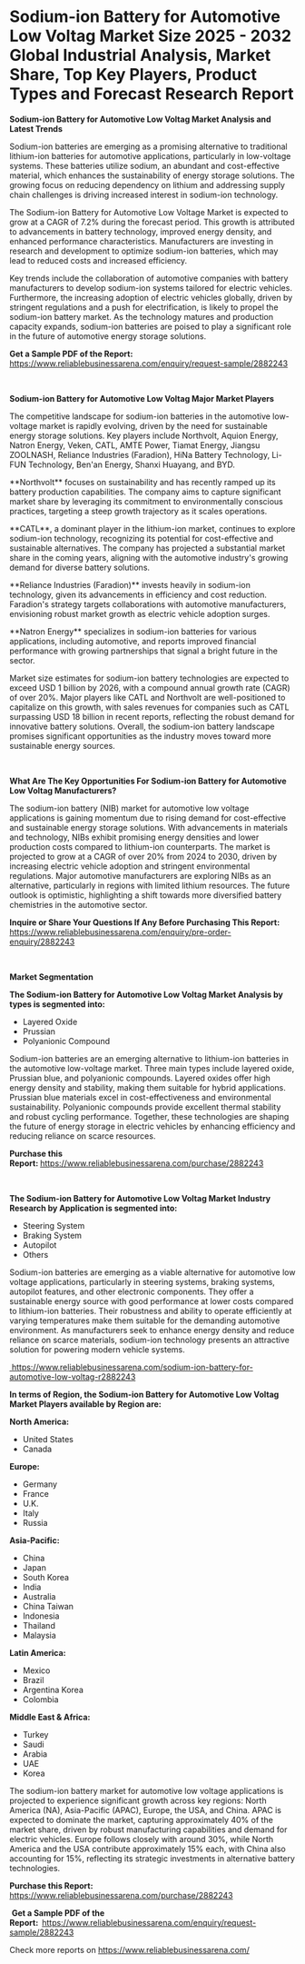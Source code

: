 <p><h1>Sodium-ion Battery for Automotive Low Voltag Market Size 2025 - 2032 Global Industrial Analysis, Market Share, Top Key Players, Product Types and Forecast Research Report</h1></p><p><strong>Sodium-ion Battery for Automotive Low Voltag Market Analysis and Latest Trends</strong></p>
<p><p>Sodium-ion batteries are emerging as a promising alternative to traditional lithium-ion batteries for automotive applications, particularly in low-voltage systems. These batteries utilize sodium, an abundant and cost-effective material, which enhances the sustainability of energy storage solutions. The growing focus on reducing dependency on lithium and addressing supply chain challenges is driving increased interest in sodium-ion technology.</p><p>The Sodium-ion Battery for Automotive Low Voltage Market is expected to grow at a CAGR of 7.2% during the forecast period. This growth is attributed to advancements in battery technology, improved energy density, and enhanced performance characteristics. Manufacturers are investing in research and development to optimize sodium-ion batteries, which may lead to reduced costs and increased efficiency. </p><p>Key trends include the collaboration of automotive companies with battery manufacturers to develop sodium-ion systems tailored for electric vehicles. Furthermore, the increasing adoption of electric vehicles globally, driven by stringent regulations and a push for electrification, is likely to propel the sodium-ion battery market. As the technology matures and production capacity expands, sodium-ion batteries are poised to play a significant role in the future of automotive energy storage solutions.</p></p>
<p><strong>Get a Sample PDF of the Report:&nbsp;</strong> <a href="https://www.reliablebusinessarena.com/enquiry/request-sample/2882243?utm_campaign=2185&utm_medium=2&utm_source=Github&utm_content=ia&utm_term=13032025&utm_id=sodium-ion-battery-for-automotive-low-voltag">https://www.reliablebusinessarena.com/enquiry/request-sample/2882243</a></p>
<p>&nbsp;</p>
<p><strong>Sodium-ion Battery for Automotive Low Voltag Major Market Players</strong></p>
<p><p>The competitive landscape for sodium-ion batteries in the automotive low-voltage market is rapidly evolving, driven by the need for sustainable energy storage solutions. Key players include Northvolt, Aquion Energy, Natron Energy, Veken, CATL, AMTE Power, Tiamat Energy, Jiangsu ZOOLNASH, Reliance Industries (Faradion), HiNa Battery Technology, Li-FUN Technology, Ben'an Energy, Shanxi Huayang, and BYD.</p><p>**Northvolt** focuses on sustainability and has recently ramped up its battery production capabilities. The company aims to capture significant market share by leveraging its commitment to environmentally conscious practices, targeting a steep growth trajectory as it scales operations.</p><p>**CATL**, a dominant player in the lithium-ion market, continues to explore sodium-ion technology, recognizing its potential for cost-effective and sustainable alternatives. The company has projected a substantial market share in the coming years, aligning with the automotive industry's growing demand for diverse battery solutions.</p><p>**Reliance Industries (Faradion)** invests heavily in sodium-ion technology, given its advancements in efficiency and cost reduction. Faradion's strategy targets collaborations with automotive manufacturers, envisioning robust market growth as electric vehicle adoption surges.</p><p>**Natron Energy** specializes in sodium-ion batteries for various applications, including automotive, and reports improved financial performance with growing partnerships that signal a bright future in the sector.</p><p>Market size estimates for sodium-ion battery technologies are expected to exceed USD 1 billion by 2026, with a compound annual growth rate (CAGR) of over 20%. Major players like CATL and Northvolt are well-positioned to capitalize on this growth, with sales revenues for companies such as CATL surpassing USD 18 billion in recent reports, reflecting the robust demand for innovative battery solutions. Overall, the sodium-ion battery landscape promises significant opportunities as the industry moves toward more sustainable energy sources.</p></p>
<p>&nbsp;</p>
<p><strong>What Are The Key Opportunities For Sodium-ion Battery for Automotive Low Voltag Manufacturers?</strong></p>
<p><p>The sodium-ion battery (NIB) market for automotive low voltage applications is gaining momentum due to rising demand for cost-effective and sustainable energy storage solutions. With advancements in materials and technology, NIBs exhibit promising energy densities and lower production costs compared to lithium-ion counterparts. The market is projected to grow at a CAGR of over 20% from 2024 to 2030, driven by increasing electric vehicle adoption and stringent environmental regulations. Major automotive manufacturers are exploring NIBs as an alternative, particularly in regions with limited lithium resources. The future outlook is optimistic, highlighting a shift towards more diversified battery chemistries in the automotive sector.</p></p>
<p><strong>Inquire or Share Your Questions If Any Before Purchasing This Report:</strong> <a href="https://www.reliablebusinessarena.com/enquiry/pre-order-enquiry/2882243?utm_campaign=2185&utm_medium=2&utm_source=Github&utm_content=ia&utm_term=13032025&utm_id=sodium-ion-battery-for-automotive-low-voltag">https://www.reliablebusinessarena.com/enquiry/pre-order-enquiry/2882243</a></p>
<p>&nbsp;</p>
<p><strong>Market Segmentation</strong></p>
<p><strong>The Sodium-ion Battery for Automotive Low Voltag Market Analysis by types is segmented into:</strong></p>
<p><ul><li>Layered Oxide</li><li>Prussian</li><li>Polyanionic Compound</li></ul></p>
<p><p>Sodium-ion batteries are an emerging alternative to lithium-ion batteries in the automotive low-voltage market. Three main types include layered oxide, Prussian blue, and polyanionic compounds. Layered oxides offer high energy density and stability, making them suitable for hybrid applications. Prussian blue materials excel in cost-effectiveness and environmental sustainability. Polyanionic compounds provide excellent thermal stability and robust cycling performance. Together, these technologies are shaping the future of energy storage in electric vehicles by enhancing efficiency and reducing reliance on scarce resources.</p></p>
<p><strong>Purchase this Report:&nbsp;</strong><a href="https://www.reliablebusinessarena.com/purchase/2882243?utm_campaign=2185&utm_medium=2&utm_source=Github&utm_content=ia&utm_term=13032025&utm_id=sodium-ion-battery-for-automotive-low-voltag">https://www.reliablebusinessarena.com/purchase/2882243</a></p>
<p>&nbsp;</p>
<p><strong>The Sodium-ion Battery for Automotive Low Voltag Market Industry Research by Application is segmented into:</strong></p>
<p><ul><li>Steering System</li><li>Braking System</li><li>Autopilot</li><li>Others</li></ul></p>
<p><p>Sodium-ion batteries are emerging as a viable alternative for automotive low voltage applications, particularly in steering systems, braking systems, autopilot features, and other electronic components. They offer a sustainable energy source with good performance at lower costs compared to lithium-ion batteries. Their robustness and ability to operate efficiently at varying temperatures make them suitable for the demanding automotive environment. As manufacturers seek to enhance energy density and reduce reliance on scarce materials, sodium-ion technology presents an attractive solution for powering modern vehicle systems.</p></p>
<p><a href="https://www.reliablebusinessarena.com/sodium-ion-battery-for-automotive-low-voltag-r2882243?utm_campaign=2185&utm_medium=2&utm_source=Github&utm_content=ia&utm_term=13032025&utm_id=sodium-ion-battery-for-automotive-low-voltag">&nbsp;https://www.reliablebusinessarena.com/sodium-ion-battery-for-automotive-low-voltag-r2882243</a></p>
<p><strong>In terms of Region, the Sodium-ion Battery for Automotive Low Voltag Market Players available by Region are:</strong></p>
<p>
    <p> <strong> North America: </strong>
        <ul>
            <li>United States</li>
            <li>Canada</li>
        </ul>
        </p> 
    <p> <strong> Europe: </strong>
        <ul>
            <li>Germany</li>
            <li>France</li>
            <li>U.K.</li>
            <li>Italy</li>
            <li>Russia</li>
        </ul>
        </p> 
    <p> <strong> Asia-Pacific: </strong>
        <ul>
            <li>China</li>
            <li>Japan</li>
            <li>South Korea</li>
            <li>India</li>
            <li>Australia</li>
            <li>China Taiwan</li>
            <li>Indonesia</li>
            <li>Thailand</li>
            <li>Malaysia</li>
        </ul>
        </p> 
    <p> <strong> Latin America: </strong>
        <ul>
            <li>Mexico</li>
            <li>Brazil</li>
            <li>Argentina Korea</li>
            <li>Colombia</li>
        </ul>
        </p> 
    <p> <strong> Middle East & Africa: </strong>
        <ul>
            <li>Turkey</li>
            <li>Saudi</li>
            <li>Arabia</li>
            <li>UAE</li>
            <li>Korea</li>
        </ul>
    </p>
    </p>
<p><p>The sodium-ion battery market for automotive low voltage applications is projected to experience significant growth across key regions: North America (NA), Asia-Pacific (APAC), Europe, the USA, and China. APAC is expected to dominate the market, capturing approximately 40% of the market share, driven by robust manufacturing capabilities and demand for electric vehicles. Europe follows closely with around 30%, while North America and the USA contribute approximately 15% each, with China also accounting for 15%, reflecting its strategic investments in alternative battery technologies.</p></p>
<p><strong>Purchase this Report: </strong><a href="https://www.reliablebusinessarena.com/purchase/2882243?utm_campaign=2185&utm_medium=2&utm_source=Github&utm_content=ia&utm_term=13032025&utm_id=sodium-ion-battery-for-automotive-low-voltag">https://www.reliablebusinessarena.com/purchase/2882243</a></p>
<p>&nbsp;<strong>Get a Sample PDF of the Report:&nbsp;&nbsp;</strong><a href="https://www.reliablebusinessarena.com/enquiry/request-sample/2882243?utm_campaign=2185&utm_medium=2&utm_source=Github&utm_content=ia&utm_term=13032025&utm_id=sodium-ion-battery-for-automotive-low-voltag">https://www.reliablebusinessarena.com/enquiry/request-sample/2882243</a></p>
<p><strong></strong></p>
<p>Check more reports on <a href="https://www.reliablebusinessarena.com/?utm_campaign=2185&utm_medium=2&utm_source=Github&utm_content=ia&utm_term=13032025&utm_id=sodium-ion-battery-for-automotive-low-voltag">https://www.reliablebusinessarena.com/</a></p>
